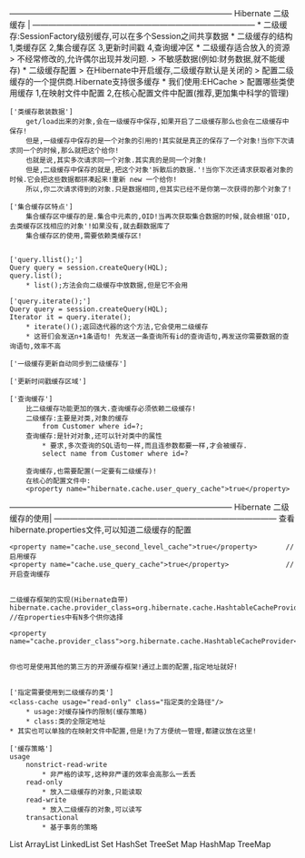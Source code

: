 ――――――――――――――――――――――――――――
	Hibernate 二级缓存		|
――――――――――――――――――――――――――――
	* 二级缓存:SessionFactory级别缓存,可以在多个Session之间共享数据
	* 二级缓存的结构
		1,类缓存区
		2,集合缓存区
		3,更新时间戳
		4,查询缓冲区
	* 二级缓存适合放入的资源
		> 不经常修改的,允许偶尔出现并发问题.
		> 不敏感数据(例如:财务数据,就不能缓存)
	* 二级缓存配置
		> 在Hibernate中开启缓存,二级缓存默认是关闭的
		> 配置二级缓存的一个提供商.Hibernate支持很多缓存
			* 我们使用:EHCache
		> 配置哪些类使用缓存
			1,在映射文件中配置
			2,在核心配置文件中配置(推荐,更加集中科学的管理)
	
	['类缓存散装数据']
		get/load出来的对象,会在一级缓存中保存,如果开启了二级缓存那么也会在二级缓存中保存!
		但是,一级缓存中保存的是一个对象的引用的!其实就是真正的保存了一个对象!当你下次请求同一个的时候,那么就把这个给你!
		也就是说,其实多次请求同一个对象.其实真的是同一个对象!
		但是,二级缓存中保存的就是,把这个对象'拆散后的数据.'!当你下次还请求获取者对象的时候.它会把这些数据都拼凑起来!重新 new 一个给你!
		所以,你二次请求得到的对象.只是数据相同,但其实已经不是你第一次获得的那个对象了!

	['集合缓存区特点']
		集合缓存区中缓存的是.集合中元素的,OID!当再次获取集合数据的时候,就会根据'OID,去类缓存区找相应的对象'!如果没有,就去翻数据库了
		集合缓存区的使用,需要依赖类缓存区!

	
	['query.llist();']
	Query query = session.createQuery(HQL);
	query.list();	
		* list();方法会向二级缓存中放数据,但是它不会用

	['query.iterate();']
	Query query = session.createQuery(HQL);
	Iterator it = query.iterate();
		* iterate()();返回迭代器的这个方法,它会使用二级缓存
		* 这哥们会发送n+1条语句! 先发送一条查询所有id的查询语句,再发送你需要数据的查询语句,效率不高
	
	['一级缓存更新自动同步到二级缓存']

	['更新时间戳缓存区域']
	
	['查询缓存']
		比二级缓存功能更加的强大.查询缓存必须依赖二级缓存!
		二级缓存:主要是对类,对象的缓存
			from Customer where id=?;
		查询缓存:是针对对象,还可以针对类中的属性
			* 要求,多次查询的SQL语句一样,而且连参数都要一样,才会被缓存.
			select name from Customer where id=?
		
		查询缓存,也需要配置(一定要有二级缓存)!
		在核心的配置文件中:
		<property name="hibernate.cache.user_query_cache">true</property>
	
		
――――――――――――――――――――――――――――
	Hibernate 二级缓存的使用|
――――――――――――――――――――――――――――
	查看hibernate.properties文件,可以知道二级缓存的配置

	<property name="cache.use_second_level_cache">true</property>		//启用缓存
	<property name="cache.use_query_cache">true</property>				//开启查询缓存
	

	二级缓存框架的实现(Hibernate自带)
	hibernate.cache.provider_class=org.hibernate.cache.HashtableCacheProvider			//在properties中有N多个供你选择

	<property name="cache.provider_class">org.hibernate.cache.HashtableCacheProvider</property>


	你也可是使用其他的第三方的开源缓存框架!通过上面的配置,指定地址就好!
	

	['指定需要使用到二级缓存的类']
	<class-cache usage="read-only" class="指定类的全路径"/>
		* usage:对缓存操作的限制(缓存策略)
		* class:类的全限定地址
	* 其实也可以单独的在映射文件中配置,但是!为了方便统一管理,都建议放在这里!

	['缓存策略']
	usage
		nonstrict-read-write
			* 非严格的读写,这种非严谨的效率会高那么一丢丢
		read-only
			* 放入二级缓存的对象,只能读取
		read-write
			* 放入二级缓存的对象,可以读写
		transactional
			* 基于事务的策略
	


	
	

		
List
ArrayList
LinkedList
Set
HashSet
TreeSet
Map
HashMap
TreeMap
			